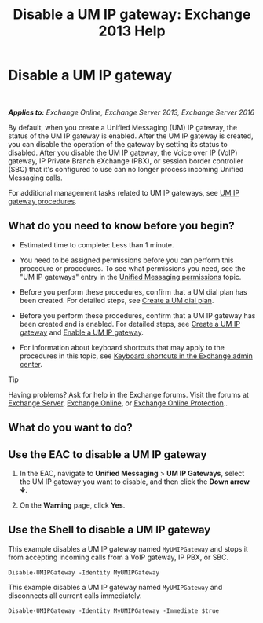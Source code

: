 ﻿---
title: 'Disable a UM IP gateway: Exchange 2013 Help'
TOCTitle: Disable a UM IP gateway
ms:assetid: fe3a8797-1230-49cb-a839-ccec238266b6
ms:mtpsurl: https://technet.microsoft.com/en-us/library/Bb125257(v=EXCHG.150)
ms:contentKeyID: 49315554
ms.date: 12/10/2017
mtps_version: v=EXCHG.150
---

# Disable a UM IP gateway

 

_**Applies to:** Exchange Online, Exchange Server 2013, Exchange Server 2016_


By default, when you create a Unified Messaging (UM) IP gateway, the status of the UM IP gateway is enabled. After the UM IP gateway is created, you can disable the operation of the gateway by setting its status to disabled. After you disable the UM IP gateway, the Voice over IP (VoIP) gateway, IP Private Branch eXchange (PBX), or session border controller (SBC) that it's configured to use can no longer process incoming Unified Messaging calls.

For additional management tasks related to UM IP gateways, see [UM IP gateway procedures](um-ip-gateway-procedures-exchange-2013-help.md).

## What do you need to know before you begin?

  - Estimated time to complete: Less than 1 minute.

  - You need to be assigned permissions before you can perform this procedure or procedures. To see what permissions you need, see the "UM IP gateways" entry in the [Unified Messaging permissions](unified-messaging-permissions-exchange-2013-help.md) topic.

  - Before you perform these procedures, confirm that a UM dial plan has been created. For detailed steps, see [Create a UM dial plan](create-a-um-dial-plan-exchange-2013-help.md).

  - Before you perform these procedures, confirm that a UM IP gateway has been created and is enabled. For detailed steps, see [Create a UM IP gateway](create-a-um-ip-gateway-exchange-2013-help.md) and [Enable a UM IP gateway](enable-a-um-ip-gateway-exchange-2013-help.md).

  - For information about keyboard shortcuts that may apply to the procedures in this topic, see [Keyboard shortcuts in the Exchange admin center](keyboard-shortcuts-in-the-exchange-admin-center-exchange-online-protection-help.md).


> [!TIP]
> Having problems? Ask for help in the Exchange forums. Visit the forums at <A href="https://go.microsoft.com/fwlink/p/?linkid=60612">Exchange Server</A>, <A href="https://go.microsoft.com/fwlink/p/?linkid=267542">Exchange Online</A>, or <A href="https://go.microsoft.com/fwlink/p/?linkid=285351">Exchange Online Protection</A>..



## What do you want to do?

## Use the EAC to disable a UM IP gateway

1.  In the EAC, navigate to **Unified Messaging** \> **UM IP Gateways**, select the UM IP gateway you want to disable, and then click the **Down arrow** ![Down Arrow Icon](images/JJ150576.ef5ca57d-a033-457b-bd92-6361877c33d0(EXCHG.150).gif "Down Arrow Icon").

2.  On the **Warning** page, click **Yes**.

## Use the Shell to disable a UM IP gateway

This example disables a UM IP gateway named `MyUMIPGateway` and stops it from accepting incoming calls from a VoIP gateway, IP PBX, or SBC.

    Disable-UMIPGateway -Identity MyUMIPGateway

This example disables a UM IP gateway named `MyUMIPGateway` and disconnects all current calls immediately.

    Disable-UMIPGateway -Identity MyUMIPGateway -Immediate $true

